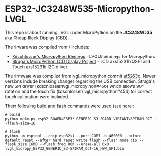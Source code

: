 # ESP32-JC3248W535-Micropython-LVGL
This repo is about running LVGL under MicroPython on the **JC3248W535** aka Cheap Black Display (CBD).

The firware was compiled from / includes:
- [Kdschlosser's Micropython Bindings](https://github.com/lvgl-micropython/lvgl_micropython) - LVGL9 bindings for Micropython.
- [Straga's MicroPython LCD Display Project](https://github.com/straga/micropython_lcd/) - LCD axs15231b QSPI and Touch axs15231b I2C driver.


The firmware was compiled from lvgl_micropython commit [af5263c](https://github.com/lvgl-micropython/lvgl_micropython/commit/af5263c7c0618ebd791e1fe2904fde9bb6234e7c). 
Newer versions include breaking changes regarding the USB connection.
Straga's new SPI driver (kdschlosser/lvgl_micropython#456) which allows 90° rotation and the touch fix (kdschlosser/lvgl_micropython#454) for correct touch calibration were included.

Them following build and flash commands were used (see [here](https://github.com/straga/micropython_lcd/tree/master/device/JC3248W535)):

```shell
# build
python make.py esp32 BOARD=ESP32_GENERIC_S3 BOARD_VARIANT=SPIRAM_OCT --flash-size=16

# flash
python -m esptool --chip esp32s3 --port COM7 -b 460800 --before default_reset --after hard_reset write_flash --flash_mode dio --flash_size 16MB --flash_freq 80m --erase-all 0x0 lvgl_micropy_ESP32_GENERIC_S3-SPIRAM_OCT-16_NEW_SPI.bin
```
